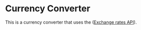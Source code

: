 # Currency Converter

This is a currency converter that uses the (<a href="https://exchangeratesapi.io/" target="__blank">Exchange rates API</a>).
